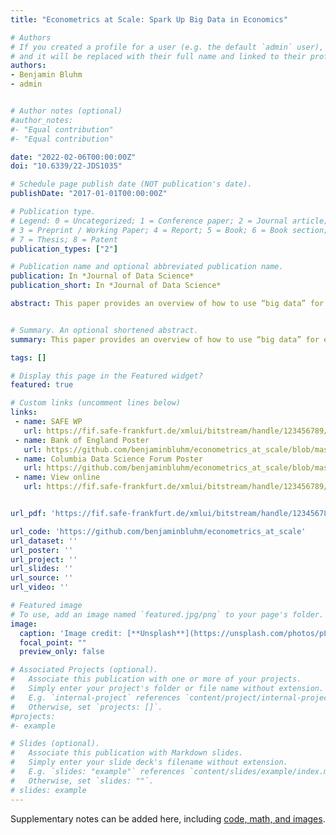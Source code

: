 ```yaml
---
title: "Econometrics at Scale: Spark Up Big Data in Economics"

# Authors
# If you created a profile for a user (e.g. the default `admin` user), write the username (folder name) here 
# and it will be replaced with their full name and linked to their profile.
authors:
- Benjamin Bluhm
- admin


# Author notes (optional)
#author_notes:
#- "Equal contribution"
#- "Equal contribution"

date: "2022-02-06T00:00:00Z"
doi: "10.6339/22-JDS1035"

# Schedule page publish date (NOT publication's date).
publishDate: "2017-01-01T00:00:00Z"

# Publication type.
# Legend: 0 = Uncategorized; 1 = Conference paper; 2 = Journal article;
# 3 = Preprint / Working Paper; 4 = Report; 5 = Book; 6 = Book section;
# 7 = Thesis; 8 = Patent
publication_types: ["2"]

# Publication name and optional abbreviated publication name.
publication: In *Journal of Data Science*
publication_short: In *Journal of Data Science*

abstract: This paper provides an overview of how to use “big data” for economic research. We investigate the performance and ease of use of diﬀerent Spark applications. running on a distributed ﬁle system to enable the handling and analysis of data sets which were previously not usable due to their size. More speciﬁcally, we explain how to use Spark to (i) explore big data sets which exceed retail grade computers memory size and (ii) run typical econometric tasks including microeconometric, panel data and time series regression models which are prohibitively expensive to evaluate on stand-alone machines. By bridging the gap between the abstract concept of Spark and ready-to-use examples which can easily be altered to suite the researchers need, we provide economists and social scientists more generally with the theory and practice to handle the ever growing datasets available. The ease of reproducing the examples in this paper makes this guide a useful reference for researchers with a limited background in data handling and distributed computing.


# Summary. An optional shortened abstract.
summary: This paper provides an overview of how to use “big data” for economic research. We document how to use the distributed techonology Spark to tackle standard problems such as data cleaning as well as micro-, macro- and panel econometric regressions.

tags: []

# Display this page in the Featured widget?
featured: true

# Custom links (uncomment lines below)
links:
 - name: SAFE WP
   url: https://fif.safe-frankfurt.de/xmlui/bitstream/handle/123456789/2372/266_SSRN-id3226976.pdf?sequence=1&isAllowed=y
 - name: Bank of England Poster
   url: https://github.com/benjaminbluhm/econometrics_at_scale/blob/master/poster/Poster_BoE.pdf
 - name: Columbia Data Science Forum Poster
   url: https://github.com/benjaminbluhm/econometrics_at_scale/blob/master/poster/poster_columbia.pdf
 - name: View online
   url: https://fif.safe-frankfurt.de/xmlui/bitstream/handle/123456789/2372/266_SSRN-id3226976.pdf?sequence=1&isAllowed=y


url_pdf: 'https://fif.safe-frankfurt.de/xmlui/bitstream/handle/123456789/2372/266_SSRN-id3226976.pdf?sequence=1&isAllowed=y'

url_code: 'https://github.com/benjaminbluhm/econometrics_at_scale'
url_dataset: ''
url_poster: ''
url_project: ''
url_slides: ''
url_source: ''
url_video: ''

# Featured image
# To use, add an image named `featured.jpg/png` to your page's folder. 
image:
  caption: 'Image credit: [**Unsplash**](https://unsplash.com/photos/pLCdAaMFLTE)'
  focal_point: ""
  preview_only: false

# Associated Projects (optional).
#   Associate this publication with one or more of your projects.
#   Simply enter your project's folder or file name without extension.
#   E.g. `internal-project` references `content/project/internal-project/index.md`.
#   Otherwise, set `projects: []`.
#projects:
#- example

# Slides (optional).
#   Associate this publication with Markdown slides.
#   Simply enter your slide deck's filename without extension.
#   E.g. `slides: "example"` references `content/slides/example/index.md`.
#   Otherwise, set `slides: ""`.
# slides: example
---
```




Supplementary notes can be added here, including [code, math, and images](https://wowchemy.com/docs/writing-markdown-latex/).
